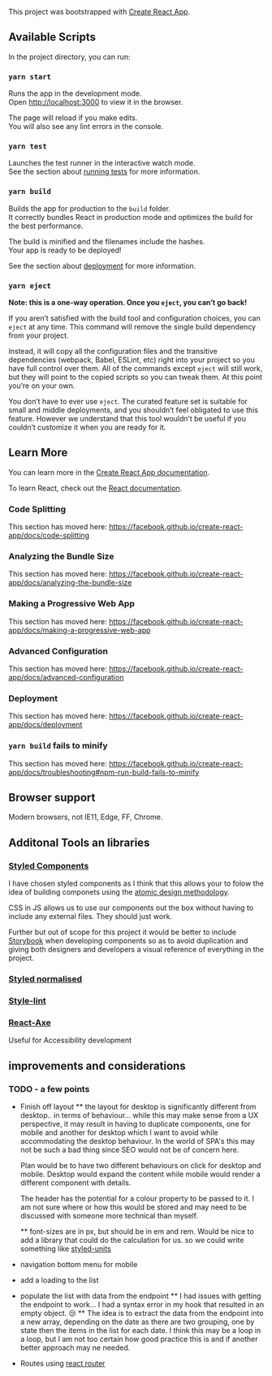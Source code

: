 This project was bootstrapped with [Create React App](https://github.com/facebook/create-react-app).


## Available Scripts

In the project directory, you can run:

### `yarn start`

Runs the app in the development mode.<br />
Open [http://localhost:3000](http://localhost:3000) to view it in the browser.

The page will reload if you make edits.<br />
You will also see any lint errors in the console.

### `yarn test`

Launches the test runner in the interactive watch mode.<br />
See the section about [running tests](https://facebook.github.io/create-react-app/docs/running-tests) for more information.

### `yarn build`

Builds the app for production to the `build` folder.<br />
It correctly bundles React in production mode and optimizes the build for the best performance.

The build is minified and the filenames include the hashes.<br />
Your app is ready to be deployed!

See the section about [deployment](https://facebook.github.io/create-react-app/docs/deployment) for more information.

### `yarn eject`

**Note: this is a one-way operation. Once you `eject`, you can’t go back!**

If you aren’t satisfied with the build tool and configuration choices, you can `eject` at any time. This command will remove the single build dependency from your project.

Instead, it will copy all the configuration files and the transitive dependencies (webpack, Babel, ESLint, etc) right into your project so you have full control over them. All of the commands except `eject` will still work, but they will point to the copied scripts so you can tweak them. At this point you’re on your own.

You don’t have to ever use `eject`. The curated feature set is suitable for small and middle deployments, and you shouldn’t feel obligated to use this feature. However we understand that this tool wouldn’t be useful if you couldn’t customize it when you are ready for it.

## Learn More

You can learn more in the [Create React App documentation](https://facebook.github.io/create-react-app/docs/getting-started).

To learn React, check out the [React documentation](https://reactjs.org/).

### Code Splitting

This section has moved here: https://facebook.github.io/create-react-app/docs/code-splitting

### Analyzing the Bundle Size

This section has moved here: https://facebook.github.io/create-react-app/docs/analyzing-the-bundle-size

### Making a Progressive Web App

This section has moved here: https://facebook.github.io/create-react-app/docs/making-a-progressive-web-app

### Advanced Configuration

This section has moved here: https://facebook.github.io/create-react-app/docs/advanced-configuration

### Deployment

This section has moved here: https://facebook.github.io/create-react-app/docs/deployment

### `yarn build` fails to minify

This section has moved here: https://facebook.github.io/create-react-app/docs/troubleshooting#npm-run-build-fails-to-minify


## Browser support
Modern browsers, not IE11, Edge, FF, Chrome.

## Additonal Tools an libraries


### [Styled Components](https://styled-components.com/)
I have chosen styled components as I think that this allows your to folow the idea of building componets using the [atomic design methodology](https://atomicdesign.bradfrost.com/chapter-2/).

CSS in JS allows us to use our components out the box without having to include any external files. They should just work.

Further but out of scope for this project it would be better to include [Storybook](https://storybook.js.org/) when developing components so as to avoid duplication and giving both designers and developers a visual reference of everything in the project.

### [Styled normalised](https://www.npmjs.com/package/styled-normalize)

### [Style-lint](https://stylelint.io/)

### [React-Axe](https://stylelint.io/)
Useful for Accessibility development

## improvements and considerations
### TODO - a few points
* Finish off layout
  ** the layout for desktop is significantly different from desktop.. in terms of behaviour... while this may make sense from a UX perspective, it may result in having to duplicate components, one for mobile and another for desktop which I want to avoid while accommodating the desktop behaviour. In the world of SPA's this may not be such a bad thing since SEO would not be of concern here.

  Plan would be to have two different behaviours on click for desktop and mobile. Desktop would expand the content while mobile would render a different component with details.

  The header has the potential for a colour property to be passed to it. I am not sure where or how this would be stored and may need to be discussed with someone more technical than myself.

  ** font-sizes are in px, but should be in em and rem. Would be nice to add a library that could do the calculation for us. so we could write something like [styled-units](https://www.npmjs.com/package/styled-units)

* navigation bottom menu for mobile
* add a loading to the list
* populate the list with data from the endpoint
  ** I had issues with getting the endpoint to work... I had a syntax error in my hook that resulted in an empty object. :unamused:
  ** The idea is to extract the data from the endpoint into a new array, depending on the date as there are two grouping, one by state then the items in the list for each date. I think this may be a loop in a loop, but I am not too certain how good practice this is and if another better approach may ne needed.

* Routes using [react router](https://reacttraining.com/react-router/web/example/url-params)





